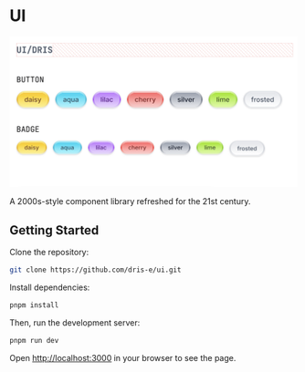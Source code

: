 # UI

![dris ui](./public/assets/og-image.png)

A 2000s-style component library refreshed for the 21st century.

## Getting Started

Clone the repository:

```bash
git clone https://github.com/dris-e/ui.git
```

Install dependencies:

```bash
pnpm install
```

Then, run the development server:

```bash
pnpm run dev
```

Open [http://localhost:3000](http://localhost:3000) in your browser to see the page.
